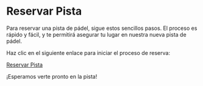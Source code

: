# Reservar Pista

Para reservar una pista de pádel, sigue estos sencillos pasos. El proceso es rápido y fácil, y te permitirá asegurar tu lugar en nuestra nueva pista de pádel.

Haz clic en el siguiente enlace para iniciar el proceso de reserva:

[Reservar Pista](enlace-a-la-pagina-de-reserva)

¡Esperamos verte pronto en la pista!